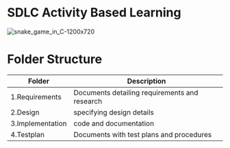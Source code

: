 # SDLC Activity Based Learning
![snake_game_in_C-1200x720](https://user-images.githubusercontent.com/49453539/114779086-477c1680-9d93-11eb-876f-c1e1f271d2f0.jpg)

# Folder Structure
Folder | Description
------------ | -------------
1.Requirements | Documents detailing requirements and research
2.Design | specifying design details
3.Implementation  | code and documentation
4.Testplan | Documents with test plans and procedures
